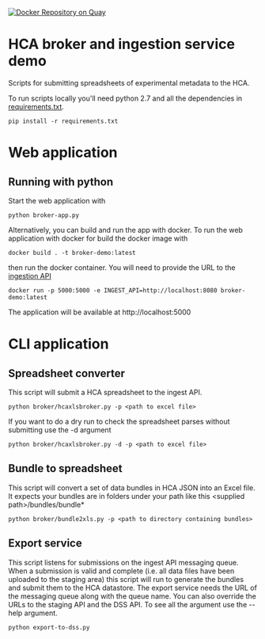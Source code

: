 [![Docker Repository on Quay](https://quay.io/repository/humancellatlas/ingest-demo/status "Docker Repository on Quay")](https://quay.io/repository/humancellatlas/ingest-demo)

# HCA broker and ingestion service demo 

Scripts for submitting spreadsheets of experimental metadata to the HCA. 
 
To run scripts locally you'll need python 2.7 and all the dependencies in [requirements.txt](requirements.txt).


```
pip install -r requirements.txt
```


# Web application 

## Running with python 

Start the web application with 

```
python broker-app.py
```

Alternatively, you can build and run the app with docker. To run the web application with docker for build the docker image with 

```
docker build . -t broker-demo:latest
```

then run the docker container. You will need to provide the URL to the [ingestion API](https://github.com/HumanCellAtlas/ingest-core)

```
docker run -p 5000:5000 -e INGEST_API=http://localhost:8080 broker-demo:latest
```

The application will be available at http://localhost:5000

# CLI application 


## Spreadsheet converter 
 
This script will submit a HCA spreadsheet to the ingest API. 

```
python broker/hcaxlsbroker.py -p <path to excel file>
```

If you want to do a dry run to check the spreadsheet parses without submitting use the -d argument 

```
python broker/hcaxlsbroker.py -d -p <path to excel file>
```

## Bundle to spreadsheet 

This script will convert a set of data bundles in HCA JSON into an Excel file. It expects your bundles are in folders under your path like this
 \<supplied path\>/bundles/bundle*

```
python broker/bundle2xls.py -p <path to directory containing bundles>
```

## Export service

This script listens for submissions on the ingest API messaging queue. When a submission is valid and complete (i.e. all data files have been uploaded to the staging area) this script will run to generate the 
bundles and submit them to the HCA datastore. The export service needs the URL of the messaging queue along with the queue name. You can also override the URLs to the staging API and the DSS API.  To see all the argument use the --help argument. 

```
python export-to-dss.py
```

